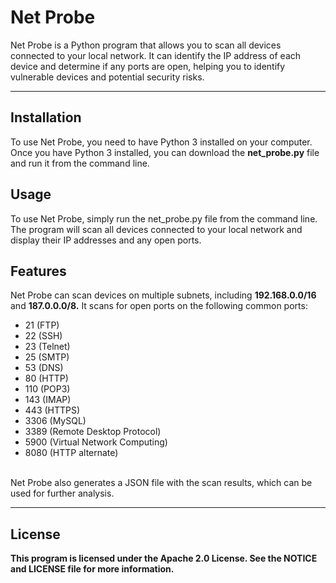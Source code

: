 # Net Probe
Net Probe is a Python program that allows you to scan all devices connected to your local network. It can identify the IP address of each device and determine if any ports are open, helping you to identify vulnerable devices and potential security risks.
<hr>
<h2> Installation </h2>
To use Net Probe, you need to have Python 3 installed on your computer. Once you have Python 3 installed, you can download the <strong>net_probe.py</strong> file and run it from the command line.
<br>
<h2> Usage </h2>
To use Net Probe, simply run the net_probe.py file from the command line. The program will scan all devices connected to your local network and display their IP addresses and any open ports.
<br>
<h2>Features</h2>
Net Probe can scan devices on multiple subnets, including <strong>192.168.0.0/16</strong> and <strong>187.0.0.0/8.</strong> It scans for open ports on the following common ports:

* 21 (FTP)
* 22 (SSH)
* 23 (Telnet)
* 25 (SMTP)
* 53 (DNS)
* 80 (HTTP)
* 110 (POP3)
* 143 (IMAP)
* 443 (HTTPS)
* 3306 (MySQL)
* 3389 (Remote Desktop Protocol)
* 5900 (Virtual Network Computing)
* 8080 (HTTP alternate)
<br>
Net Probe also generates a JSON file with the scan results, which can be used for further analysis.
<hr>
<h2>License</h2>
<strong>This program is licensed under the Apache 2.0 License. See the NOTICE and LICENSE file for more information.</strong>
